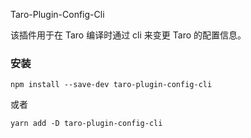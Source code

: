 Taro-Plugin-Config-Cli

该插件用于在 Taro 编译时通过 cli 来变更 Taro 的配置信息。

### 安装

```
npm install --save-dev taro-plugin-config-cli
```

或者

```
yarn add -D taro-plugin-config-cli
```
